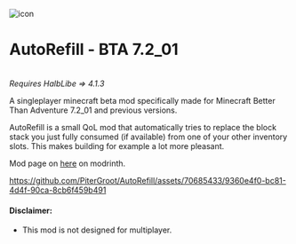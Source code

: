 ![icon](https://github.com/PiterGroot/AutoRefill/assets/70685433/3da2cf6d-eb32-49d6-831d-4223c1453601)
# AutoRefill - BTA 7.2_01
<br>_Requires HalbLibe => 4.1.3_

A singleplayer minecraft beta mod specifically made for Minecraft Better Than Adventure 7.2_01 and previous versions.

AutoRefill is a small QoL mod that automatically tries to replace the block stack you just fully consumed (if available) from one of your other inventory slots. This makes building for example a lot more pleasant.

Mod page on [here](https://modrinth.com/mod/auto-refill) on modrinth.

https://github.com/PiterGroot/AutoRefill/assets/70685433/9360e4f0-bc81-4d4f-90ca-8cb6f459b491

#### Disclaimer:
* This mod is not designed for multiplayer.

